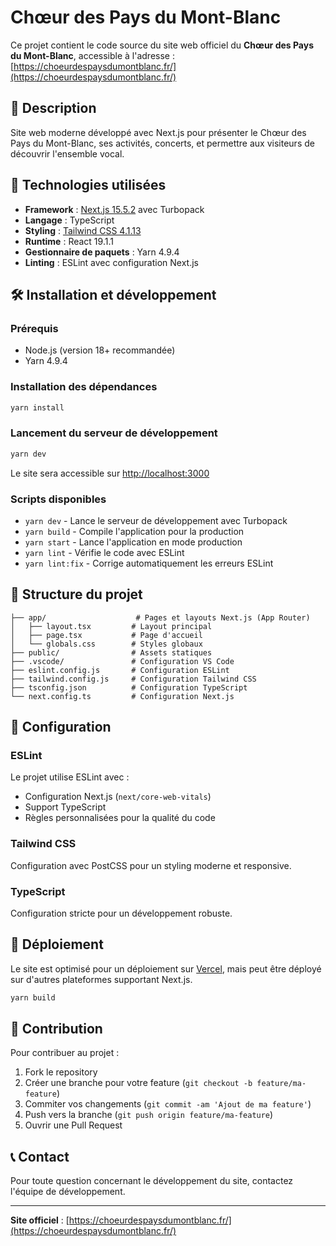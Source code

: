 # Chœur des Pays du Mont-Blanc

Ce projet contient le code source du site web officiel du **Chœur des Pays du Mont-Blanc**, accessible à l'adresse : [https://choeurdespaysdumontblanc.fr/](https://choeurdespaysdumontblanc.fr/)

## 📖 Description

Site web moderne développé avec Next.js pour présenter le Chœur des Pays du Mont-Blanc, ses activités, concerts, et permettre aux visiteurs de découvrir l'ensemble vocal.

## 🚀 Technologies utilisées

- **Framework** : [Next.js 15.5.2](https://nextjs.org/) avec Turbopack
- **Langage** : TypeScript
- **Styling** : [Tailwind CSS 4.1.13](https://tailwindcss.com/)
- **Runtime** : React 19.1.1
- **Gestionnaire de paquets** : Yarn 4.9.4
- **Linting** : ESLint avec configuration Next.js

## 🛠️ Installation et développement

### Prérequis

- Node.js (version 18+ recommandée)
- Yarn 4.9.4

### Installation des dépendances

```bash
yarn install
```

### Lancement du serveur de développement

```bash
yarn dev
```

Le site sera accessible sur [http://localhost:3000](http://localhost:3000)

### Scripts disponibles

- `yarn dev` - Lance le serveur de développement avec Turbopack
- `yarn build` - Compile l'application pour la production
- `yarn start` - Lance l'application en mode production
- `yarn lint` - Vérifie le code avec ESLint
- `yarn lint:fix` - Corrige automatiquement les erreurs ESLint

## 📁 Structure du projet

```
├── app/                    # Pages et layouts Next.js (App Router)
│   ├── layout.tsx         # Layout principal
│   ├── page.tsx           # Page d'accueil
│   └── globals.css        # Styles globaux
├── public/                # Assets statiques
├── .vscode/               # Configuration VS Code
├── eslint.config.js       # Configuration ESLint
├── tailwind.config.js     # Configuration Tailwind CSS
├── tsconfig.json          # Configuration TypeScript
└── next.config.ts         # Configuration Next.js
```

## 🔧 Configuration

### ESLint

Le projet utilise ESLint avec :

- Configuration Next.js (`next/core-web-vitals`)
- Support TypeScript
- Règles personnalisées pour la qualité du code

### Tailwind CSS

Configuration avec PostCSS pour un styling moderne et responsive.

### TypeScript

Configuration stricte pour un développement robuste.

## 🚀 Déploiement

Le site est optimisé pour un déploiement sur [Vercel](https://vercel.com/), mais peut être déployé sur d'autres plateformes supportant Next.js.

```bash
yarn build
```

## 📝 Contribution

Pour contribuer au projet :

1. Fork le repository
2. Créer une branche pour votre feature (`git checkout -b feature/ma-feature`)
3. Commiter vos changements (`git commit -am 'Ajout de ma feature'`)
4. Push vers la branche (`git push origin feature/ma-feature`)
5. Ouvrir une Pull Request

## 📞 Contact

Pour toute question concernant le développement du site, contactez l'équipe de développement.

---

**Site officiel** : [https://choeurdespaysdumontblanc.fr/](https://choeurdespaysdumontblanc.fr/)
